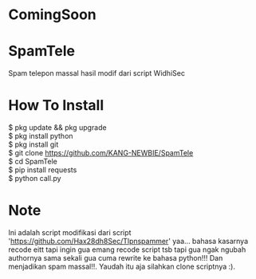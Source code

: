 # ComingSoon

# SpamTele
Spam telepon massal hasil modif dari script WidhiSec

# How To Install
$ pkg update && pkg upgrade<br>
$ pkg install python<br>
$ pkg install git<br>
$ git clone https://github.com/KANG-NEWBIE/SpamTele<br>
$ cd SpamTele<br>
$ pip install requests<br>
$ python call.py<br>

# Note
Ini adalah script modifikasi dari script 'https://github.com/Hax28dh8Sec/Tlpnspammer' yaa... bahasa kasarnya recode eitt tapi ingin gua emang recode script tsb tapi gua ngak ngubah authornya sama sekali gua cuma rewrite ke bahasa python!!! Dan menjadikan spam massal!!. Yaudah itu aja silahkan clone scriptnya :).
